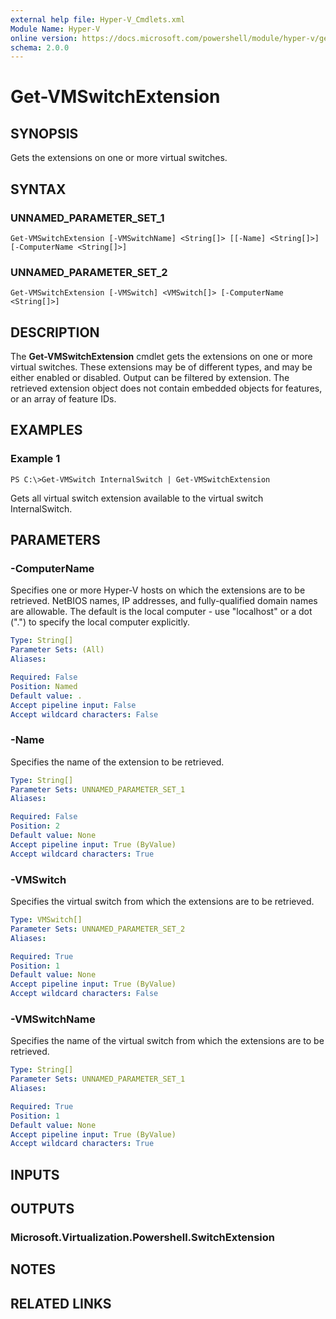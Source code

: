 ```yaml
---
external help file: Hyper-V_Cmdlets.xml
Module Name: Hyper-V
online version: https://docs.microsoft.com/powershell/module/hyper-v/get-vmswitchextension?view=windowsserver2012-ps&wt.mc_id=ps-gethelp
schema: 2.0.0
---
```


# Get-VMSwitchExtension

## SYNOPSIS
Gets the extensions on one or more virtual switches.

## SYNTAX

### UNNAMED_PARAMETER_SET_1
```
Get-VMSwitchExtension [-VMSwitchName] <String[]> [[-Name] <String[]>] [-ComputerName <String[]>]
```

### UNNAMED_PARAMETER_SET_2
```
Get-VMSwitchExtension [-VMSwitch] <VMSwitch[]> [-ComputerName <String[]>]
```

## DESCRIPTION
The **Get-VMSwitchExtension** cmdlet gets the extensions on one or more virtual switches.
These extensions may be of different types, and may be either enabled or disabled.
Output can be filtered by extension.
The retrieved extension object does not contain embedded objects for features, or an array of feature IDs.

## EXAMPLES

### Example 1
```
PS C:\>Get-VMSwitch InternalSwitch | Get-VMSwitchExtension
```

Gets all virtual switch extension available to the virtual switch InternalSwitch.

## PARAMETERS

### -ComputerName
Specifies one or more Hyper-V hosts on which the extensions are to be retrieved.
NetBIOS names, IP addresses, and fully-qualified domain names are allowable.
The default is the local computer - use "localhost" or a dot (".") to specify the local computer explicitly.

```yaml
Type: String[]
Parameter Sets: (All)
Aliases: 

Required: False
Position: Named
Default value: .
Accept pipeline input: False
Accept wildcard characters: False
```

### -Name
Specifies the name of the extension to be retrieved.

```yaml
Type: String[]
Parameter Sets: UNNAMED_PARAMETER_SET_1
Aliases: 

Required: False
Position: 2
Default value: None
Accept pipeline input: True (ByValue)
Accept wildcard characters: True
```

### -VMSwitch
Specifies the virtual switch from which the extensions are to be retrieved.

```yaml
Type: VMSwitch[]
Parameter Sets: UNNAMED_PARAMETER_SET_2
Aliases: 

Required: True
Position: 1
Default value: None
Accept pipeline input: True (ByValue)
Accept wildcard characters: False
```

### -VMSwitchName
Specifies the name of the virtual switch from which the extensions are to be retrieved.

```yaml
Type: String[]
Parameter Sets: UNNAMED_PARAMETER_SET_1
Aliases: 

Required: True
Position: 1
Default value: None
Accept pipeline input: True (ByValue)
Accept wildcard characters: True
```

## INPUTS

## OUTPUTS

### Microsoft.Virtualization.Powershell.SwitchExtension

## NOTES

## RELATED LINKS



